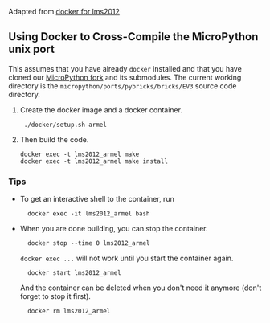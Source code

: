 Adapted from [docker for lms2012](https://github.com/ev3dev/lms2012-compat/blob/ev3dev-stretch/docker/README.md)


Using Docker to Cross-Compile the MicroPython unix port
--------------------------------------------

This assumes that you have already `docker` installed and that you have cloned
our [MicroPython fork](https://github.com/laurensvalk/micropython) and its submodules. 
The current working directory is the `micropython/ports/pybricks/bricks/EV3`
source code directory.

1. Create the docker image and a docker container.

        ./docker/setup.sh armel

2.  Then build the code.

        docker exec -t lms2012_armel make
        docker exec -t lms2012_armel make install

### Tips

* To get an interactive shell to the container, run 

        docker exec -it lms2012_armel bash

* When you are done building, you can stop the container.

        docker stop --time 0 lms2012_armel

    `docker exec ...` will not work until you start the container again.

        docker start lms2012_armel

    And the container can be deleted when you don't need it anymore (don't
    forget to stop it first).

        docker rm lms2012_armel
